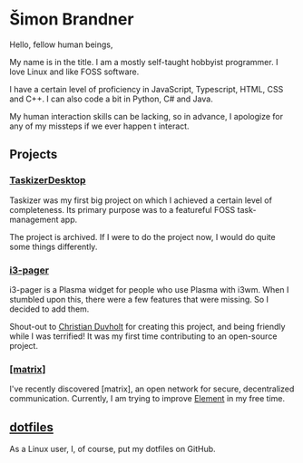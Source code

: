 # Šimon Brandner

Hello, fellow human beings, 

My name is in the title. I am a mostly self-taught hobbyist programmer. I love Linux and like FOSS software. 

I have a certain level of proficiency in JavaScript, Typescript, HTML, CSS and C++. I can also code a bit in Python, C# and Java.

My human interaction skills can be lacking, so in advance, I apologize for any of my missteps if we ever happen t interact.

## Projects

### [TaskizerDesktop](https://github.com/SimonBrandner/TaskizerDesktop.git)

Taskizer was my first big project on which I achieved a certain level of completeness. Its primary purpose was to a featureful FOSS task-management app.

The project is archived. If I were to do the project now, I would do quite some things differently.

### [i3-pager](https://github.com/duvholt/i3-pager)

i3-pager is a Plasma widget for people who use Plasma with i3wm. When I stumbled upon this, there were a few features that were missing. So I decided to add them.

Shout-out to [Christian Duvholt](https://github.com/duvholt) for creating this project, and being friendly while I was terrified! It was my first time contributing to an open-source project.

### [[matrix]](matrix-org)

I've recently discovered [matrix], an open network for secure, decentralized communication. Currently, I am trying to improve [Element](element.io) in my free time.

## [dotfiles](https://github.com/SimonBrandner/dotfiles)

As a Linux user, I, of course, put my dotfiles on GitHub.

